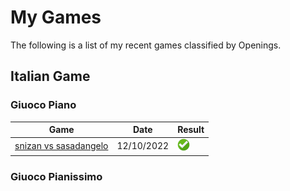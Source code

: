 # My Games

The following is a list of my recent games classified by Openings.

## Italian Game

### Giuoco Piano

| Game | Date | Result |
|------|------|--------|
| [snizan vs sasadangelo](https://www.chess.com/game/live/59314790765) | 12/10/2022 | ![Win](img/win.png) |

### Giuoco Pianissimo
